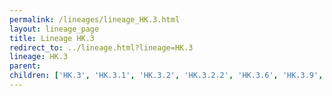 ```yaml
---
permalink: /lineages/lineage_HK.3.html
layout: lineage_page
title: Lineage HK.3
redirect_to: ../lineage.html?lineage=HK.3
lineage: HK.3
parent: 
children: ['HK.3', 'HK.3.1', 'HK.3.2', 'HK.3.2.2', 'HK.3.6', 'HK.3.9', 'HK.3.10', 'HK.3.13', 'HK.3.14']
---
```

